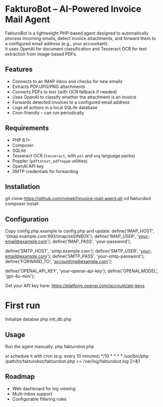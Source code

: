 # FakturoBot – AI-Powered Invoice Mail Agent

FakturoBot is a lightweight PHP-based agent designed to automatically process incoming emails, detect invoice attachments, and forward them to a configured email address (e.g., your accountant).  
It uses OpenAI for document classification and Tesseract OCR for text extraction from image-based PDFs.

## Features
- Connects to an IMAP inbox and checks for new emails
- Extracts PDF/JPG/PNG attachments
- Converts PDFs to text (with OCR fallback if needed)
- Uses OpenAI to classify whether the attachment is an invoice
- Forwards detected invoices to a configured email address
- Logs all actions in a local SQLite database
- Cron-friendly – can run periodically

## Requirements
- PHP 8.1+
- Composer
- SQLite
- Tesseract OCR (`tesseract`, with `pol` and `eng` language packs)
- Poppler (`pdftotext`, `pdftoppm` utilities)
- OpenAI API key
- SMTP credentials for forwarding

## Installation
git clone https://github.com/romekf/invoice-mail-agent.git
cd fakturobot
composer install

## Configuration
Copy config.php.example to config.php and update:
define('IMAP_HOST', '{imap.example.com:993/imap/ssl}INBOX');
define('IMAP_USER', 'your-email@example.com');
define('IMAP_PASS', 'your-password');

define('SMTP_HOST', 'smtp.example.com');
define('SMTP_USER', 'your-email@example.com');
define('SMTP_PASS', 'your-smtp-password');
define('FORWARD_TO', 'accounting@example.com');

define('OPENAI_API_KEY', 'your-openai-api-key');
define('OPENAI_MODEL', 'gpt-4o-mini');

Get your API key here: https://platform.openai.com/account/api-keys

# First run
Initialize databse
php init_db.php

## Usage
Run the agent manually:
php fakturobot.php

or schedule it with cron (e.g. every 10 minutes)
*/10 * * * * /usr/bin/php /path/to/fakturobot/fakturobot.php >> /var/log/fakturobot.log 2>&1

## Roadmap
- Web dashboard for log viewing
- Multi-inbox support
- Configurable filtering rules